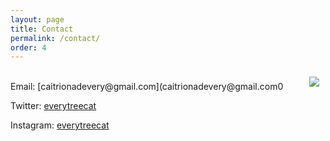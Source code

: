 ```yaml
---
layout: page
title: Contact
permalink: /contact/
order: 4
---
```


<img align="right" src="/image/icrecream.png" img style="padding: 10px"/>
 
<br>
Email: [caitrionadevery@gmail.com](caitrionadevery@gmail.com0

Twitter: [everytreecat](https://twitter.com/everytreecat)  

Instagram: [everytreecat](https://www.instagram.com/everytreecat/?hl=en)